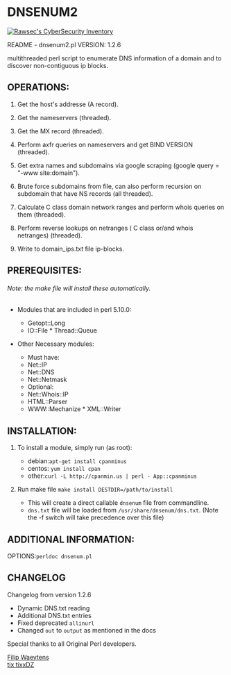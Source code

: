 # DNSENUM2  
[![Rawsec's CyberSecurity Inventory](https://inventory.rawsec.ml/img/badges/Rawsec-inventoried-FF5050_flat.svg)](https://inventory.rawsec.ml/tools.html#dnsenum2)

README - dnsenum2.pl VERSION: 1.2.6

multithreaded perl script to enumerate DNS information of a domain
and to discover non-contiguous ip blocks.

## OPERATIONS:

1. Get the host's addresse (A record).

2. Get the nameservers (threaded).

3. Get the MX record (threaded).

4. Perform axfr queries on nameservers and get BIND VERSION (threaded).

5. Get extra names and subdomains via google scraping
   (google query = "-www site:domain").

6. Brute force subdomains from file, can also perform recursion
   on subdomain that have NS records (all threaded).

7. Calculate C class domain network ranges and perform whois
   queries on them (threaded).

8. Perform reverse lookups on netranges
   ( C class or/and whois netranges) (threaded).

9. Write to domain_ips.txt file ip-blocks.

## PREREQUISITES:

###### Note: the make file will install these automatically.

- Modules that are included in perl 5.10.0:
  - Getopt::Long
  - IO::File \* Thread::Queue

- Other Necessary modules:
  - Must have:
  - Net::IP
  - Net::DNS
  - Net::Netmask
  - Optional:
  - Net::Whois::IP
  - HTML::Parser
  - WWW::Mechanize \* XML::Writer

## INSTALLATION:

1.  To install a module, simply run (as root):

    - debian:`apt-get install cpanminus`
    - centos: `yum install cpan`
    - other:`curl -L http://cpanmin.us | perl - App::cpanminus`

2.  Run make file
    `make install DESTDIR=/path/to/install`

    - This will create a direct callable `dnsenum` file from commandline.
    - `dns.txt` file will be loaded from `/usr/share/dnsenum/dns.txt`. (Note the -f switch will take precedence over this file)

## ADDITIONAL INFORMATION:

OPTIONS:`perldoc dnsenum.pl`

## CHANGELOG

Changelog from version 1.2.6

- Dynamic DNS.txt reading
- Additional DNS.txt entries
- Fixed deprecated `allinurl`
- Changed `out` to `output` as mentioned in the docs

Special thanks to all Original Perl developers.

[Filip Waeytens](mailto:filip.waeytens@gmail.com)<br>
[tix tixxDZ](mailto:tixxdz@gmail.com)
